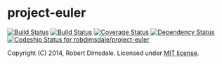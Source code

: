 project-euler
=============

[![Build Status](https://travis-ci.org/robdimsdale/project-euler.svg?branch=master)](https://travis-ci.org/robdimsdale/project-euler)
[![Build Status](https://drone.io/github.com/robdimsdale/project-euler/status.png)](https://drone.io/github.com/robdimsdale/project-euler/latest)
[![Coverage Status](https://img.shields.io/coveralls/robdimsdale/project-euler.svg)](https://coveralls.io/r/robdimsdale/project-euler?branch=master)
[![Dependency Status](https://www.versioneye.com/user/projects/54319a52beeeee203e000147/badge.svg?style=flat)](https://www.versioneye.com/user/projects/54319a52beeeee203e000147)
[ ![Codeship Status for robdimsdale/project-euler](https://www.codeship.io/projects/052e6680-2e66-0132-f271-26a7e757b9fa/status)](https://www.codeship.io/projects/39372)

Copyright (C) 2014, Robert Dimsdale. Licensed under [MIT license].

 [MIT License]: https://github.com/robdimsdale/project-euler/raw/master/LICENSE
